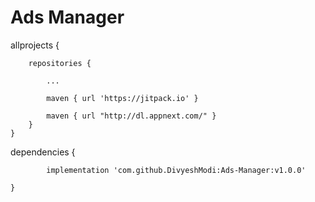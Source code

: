 # Ads Manager

allprojects {

		repositories {
			
			...
			
			maven { url 'https://jitpack.io' }
			
			maven { url "http://dl.appnext.com/" }
		}
	}
	
	
dependencies {

	        implementation 'com.github.DivyeshModi:Ads-Manager:v1.0.0'
	
	}
	
	
